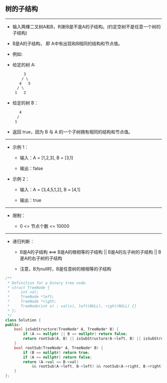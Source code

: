 ## 树的子结构

--------------------

- 输入两棵二叉树A和B，判断B是不是A的子结构。(约定空树不是任意一个树的子结构)

- B是A的子结构， 即 A中有出现和B相同的结构和节点值。

- 例如:

- 给定的树 A:

    ```txt
         3
        / \
       4   5
      / \
     1   2
    ```

- 给定的树 B：

    ```txt
       4 
      /
     1
    ```

- 返回 true，因为 B 与 A 的一个子树拥有相同的结构和节点值。

--------------------

- 示例 1：

    - 输入：A = [1,2,3], B = [3,1]

    - 输出：false

- 示例 2：

    - 输入：A = [3,4,5,1,2], B = [4,1]

    - 输出：true

--------------------

- 限制：

    - 0 <= 节点个数 <= 10000

--------------------

- 递归判断：

    - B是A的子结构 <==> B是A的根相等的子结构 || B是A的左子树的子结构 || B是A的右子树的子结构

    - 注意，B为null时，B是任意树的根相等的子结构

```cpp
/**
 * Definition for a binary tree node.
 * struct TreeNode {
 *     int val;
 *     TreeNode *left;
 *     TreeNode *right;
 *     TreeNode(int x) : val(x), left(NULL), right(NULL) {}
 * };
 */
class Solution {
public:
    bool isSubStructure(TreeNode* A, TreeNode* B) {
        if (A == nullptr || B == nullptr) return false;
        return rootSub(A, B) || isSubStructure(A->left, B) || isSubStructure(A->right, B);
    }
    bool rootSub(TreeNode* A, TreeNode* B) {
        if (B == nullptr) return true;
        if (A == nullptr) return false;
        return (A->val == B->val)
            && rootSub(A->left, B->left) && rootSub(A->right, B->right);
    }
};
```